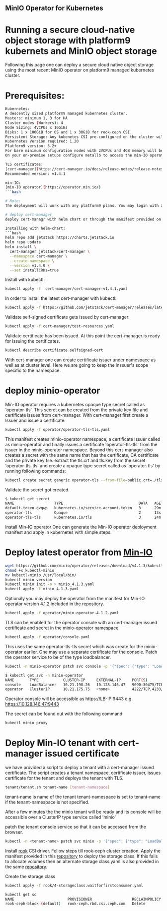 ## MinIO Operator for Kubernetes

# Running a secure cloud-native object storage with platform9 kubernets and MinIO object storage
Following this page one can deploy a secure cloud native object storage using the most recent MinIO operator on platform9 managed kubernetes cluster. 

# Prerequisites:



```bash
Kubernetes:
A descently sized platform9 managed kubernetes cluster.
Masters: minimum 1, 3 for HA
Cluster nodes (Workers): 4
Node Sizing: 4VCPUs x 16GiBs
Disks: 1 x 100GiB for OS and 1 x 30GiB for rook-ceph CSI.
Persistent Storage: Any kubenetes CSI pre-configured on the cluster will do the job of allocating persistent storgae to the minIO tenants. Please refer the platform9 community [page](https://github.com/KoolKubernetes/csi/tree/master/rook/) for setting up a persistent storage whith rook on platform9 managed kubernetes 1.19 and 1.20.
Kubernetes Version required: 1.20
Platform9 version: 5.2+
For bare minimum configuration nodes with 2VCPUs and 4GB memory will be sufficient. One should be able to provision one or two min-IO tenants on such cluster.
On your on-premise setups configure metallb to access the min-IO operator and tenant consoles over the loadbalancer type service.

TLS certificates:
[cert-manager](https://cert-manager.io/docs/release-notes/release-notes-1.4/)
Recommended version: v1.4.1

min-IO:
[min-IO operator](https://operator.min.io/)
```bash

# Note:
The deployment will work with any platform9 plans. You may login with a platform9 free tier account to spin up the cluster on your private or public cloud infrastructure.

# deploy cert-manager
deploy cert-managr with helm chart or through the manifest provided on the cert-manager website. 

Installing with helm-chart:
```bash
helm repo add jetstack https://charts.jetstack.io
helm repo update
helm install \
  cert-manager jetstack/cert-manager \
  --namespace cert-manager \
  --create-namespace \
  --version v1.4.0 \
  --set installCRDs=true
```
Install with kubectl:
```bash
kubectl apply -f  cert-manager/cert-manager-v1.4.1.yaml
```
In order to install the latest cert-manager with kubectl:
```bash
kubectl apply -f https://github.com/jetstack/cert-manager/releases/latest/download/cert-manager.yaml
```

Validate self-signed certificate gets issued by cert-manager:
```bash
kubectl apply -f cert-manager/test-resources.yaml
```
Validate certificate has been issued. At this point the cert-manager is ready for issuing the certificates. 
```bash
kubectl describe certificate selfsigned-cert
```
With cert-manager one can create certificate issuer under namespace as well as at cluster level. Here we are going to keep the inssuer's scope specific to the namespace.

# deploy minio-operator
Min-IO operator requires a kubernetes opaque type secret called as 'operator-tls'. This secret can be created from the private key file and certificate issues from cert-manager. 
With cert-managet first create a Issuer and issue a certificate. 
```bash
kubectl apply -f operator/operator-tls-tls.yaml
```

This manifest creates minio-operator namespace, a certificate Issuer called as minio-operator and finally issues a certificate 'operator-tls-tls' from the issuer in the minio-operator namespace. Beyond this cert-manager also creates a secret with the same name that has the certificate, CA certificate and the private key file. extract the tls.crt and tls.key from the secret 'operator-tls-tls' and create a opaque type secret called as 'operator-tls' by running following commands:
```bash
kubectl create secret generic operator-tls --from-file=public.crt=./tls.crt --from-file=private.key=./tls.key
```
Validate the secret got created.
```bash
$ kubectl get secret
NAME                  TYPE                                  DATA   AGE
default-token-gvqwp   kubernetes.io/service-account-token   3      29m
operator-tls          Opaque                                2      13s
operator-tls-tls      kubernetes.io/tls                     3      24m
```

Install Min-IO operator
One can generate the Min-IO operator deployment manifest and apply in kubernetes with simple steps. 

# Deploy latest operator from [Min-IO](https://operator.min.io/)
```bash
wget https://github.com/minio/operator/releases/download/v4.1.3/kubectl-minio_4.1.3_linux_amd64 -O kubectl-minio
chmod +x kubectl-minio
mv kubectl-minio /usr/local/bin/
kubectl minio version
kubectl minio init -o > minio_4.1.3.yaml
kubectl apply -f minio_4.1.3.yaml
```

Optionaly you may deploy the operator from the manifest for Min-IO operator version 4.1.2 included in the repository.
```bash
kubectl apply -f operator/minio-operator-4.1.2.yaml
```

TLS can be enabled for the operator console with an cert-manager issued certificate and secret in the minio-operator namespace.
```bash
kubectl apply -f operator/console.yaml
```
This uses the same operator-tls-tls secret which was create for the minio-operator earlier. One may use a separate certificate for the console.
Patch the operator service to be of the type loadbalancer.

```bash
kubectl -n minio-operator patch svc console -p '{"spec": {"type": "LoadBalancer"}}'
```
```bash
$ kubectl get svc -n minio-operator
NAME       TYPE           CLUSTER-IP     EXTERNAL-IP     PORT(S)                         AGE
console    LoadBalancer   10.21.198.26   10.128.146.47   9090:30475/TCP,9443:30895/TCP   5d2h
operator   ClusterIP      10.21.175.75   <none>          4222/TCP,4233/TCP               5d2h
```
Operator console will be accessible as https://LB-IP:9443 e.g. https://10.128.146.47:9443

The secret can be found out with the following command:

```bash
kubectl minio proxy 
```

# Deploy Min-IO tenant with cert-manager issued certificate
we have provided a script to deploy a tenant with a cert-manager issued certificate. The script creates a tenant namespace, certificate issuer, issues certificate for the tenant and deploys the tenant with TLS.

```bash
tenant/tenant.sh tenant-name [tenant-namespace]
```
tenant-name is name of the tenant
tenant-namespace is set to tenant-name if the tenant-namespace is not specified. 

After a few minutes the the minio tenant will be ready and its console will be accessible over a ClusterIP type service called 'minio'

patch the tenant console service so that it can be accessed from the browser.
```bash
kubectl -n <tenant-name> patch svc minio -p '{"spec": {"type": "LoadBalancer"}}'
```





Install [rook](https://github.com/Platform9-Community/csi/tree/master/rook) CSI driver. Follow steps till rook-ceph cluster creation. Apply the manifest provided in this [repository](repo/rook/4-storageclass.waitforfirstconsumer.yaml) to deploy the storage class. If this fails to allocate volumes then an alternate storage class yaml is also provided in the same [repository](repo/rook/4-storageclass-immediate.yaml).

Create the storage class
```bash
kubectl apply -f rook/4-storageclass.waitforfirstconsumer.yaml
```
```bash
kubectl get sc
NAME                        PROVISIONER                  RECLAIMPOLICY   VOLUMEBINDINGMODE   ALLOWVOLUMEEXPANSION   AGE
rook-ceph-block (default)   rook-ceph.rbd.csi.ceph.com   Delete          Immediate           true                   4d3h
```
